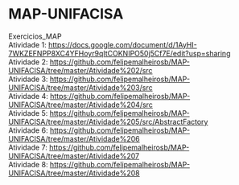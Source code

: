 # MAP-UNIFACISA

Exercicios_MAP<br>
Atividade 1: https://docs.google.com/document/d/1AyHI-7WKZEFNPP8XC4YFHoyr9qItCOKNIPO50j5Cf7E/edit?usp=sharing<br>
Atividade 2: https://github.com/felipemalheirosb/MAP-UNIFACISA/tree/master/Atividade%202/src<br>
Atividade 3: https://github.com/felipemalheirosb/MAP-UNIFACISA/tree/master/Atividade%203/src<br>
Atividade 4: https://github.com/felipemalheirosb/MAP-UNIFACISA/tree/master/Atividade%204/src<br>
Atividade 5: https://github.com/felipemalheirosb/MAP-UNIFACISA/tree/master/Atividade%205/src/AbstractFactory<br>
Atividade 6: https://github.com/felipemalheirosb/MAP-UNIFACISA/tree/master/Atividade%206<br>
Atividade 7: https://github.com/felipemalheirosb/MAP-UNIFACISA/tree/master/Atividade%207<br>
Atividade 8: https://github.com/felipemalheirosb/MAP-UNIFACISA/tree/master/Atividade%208<br>
